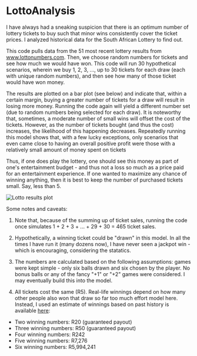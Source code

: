 # LottoAnalysis
I have always had a sneaking suspicion that there is an optimum number of lottery tickets to buy such that minor wins consistently cover the ticket prices. I analyzed historical data for the South African Lottery to find out. 

This code pulls data from the 51 most recent lottery results from www.lottonumbers.com. Then, we choose random numbers for tickets and see how much we would have won. This code will run 30 hypothetical scenarios, wherein we buy 1, 2, 3, ..., up to 30 tickets for each draw (each with unique random numbers), and then see how many of those ticket would have won money.

The results are plotted on a bar plot (see below) and indicate that, within a certain margin, buying a greater number of tickets for a  draw will result in losing more money. Running the code again will yield a different number set (due to random numbers being selected for each draw). It is noteworthy that, sometimes, a moderate number of small wins will offset the cost of the tickets. However, as the number of tickets bought (and thus the cost) increases, the likelihood of this happening decreases. Repeatedly running this model shows that, with a few lucky exceptions, only scenarios that even came close to having an overall positive profit were those with a relatively small amount of money spent on tickets

Thus, if one does play the lottery, one should see this money as part of one's entertainment budget - and thus not a loss so much as a price paid for an entertainment experience. If one wanted to maximize any chance of winning anything, then it is best to keep the number of purchased tickets small. Say, less than 5.

![Lotto results plot](https://raw.githubusercontent.com/MProx/LottoAnalysis/master/Figure_1.png)

Some notes and caveats:
1. Note that, because of the summing up of ticket sales, running the code once simulates 1 + 2 + 3 + ... + 29 + 30 =  465 ticket sales. 

2. Hypothetically, a winning ticket could be "drawn" in this model. In all the times I have run it (many dozens now), I have never seen a jackpot win - which is encouraging, considering the statatics. 

3. The numbers are calculated based on the following assumptions: games were kept simple - only six balls drawn and six chosen by the player. No bonus balls or any of the fancy "+1" or "+2" games were considered. I may eventually build this into the model.

4. All tickets cost the same (R5). Real-life winnings depend on how many other people also won that draw so far too much effort model here. Instead, I used an estimate of winnings based on past history is available [here](https://www.lotteryresults.co.za/lotto/):
* Two winning numbers: R20 (guaranteed payout)
* Three winning numbers: R50 (guaranteed payout)
* Four winning numbers: R242
* Five winning numbers: R7,276
* Six winning numbers: R5,994,241

